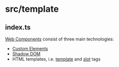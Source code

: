 # src/template

## index.ts

[Web Components](https://developer.mozilla.org/en-US/docs/Web/Web_Components) consist of three main technologies:
- [Custom Elements](https://developer.mozilla.org/en-US/docs/Web/Web_Components/Using_custom_elements)
- [Shadow DOM](https://developer.mozilla.org/en-US/docs/Web/Web_Components/Using_shadow_DOM)
- HTML templates, i.e. [template](https://www.w3schools.com/tags/tag_template.asp) and [slot](https://developer.mozilla.org/en-US/docs/Web/HTML/Element/slot) tags


